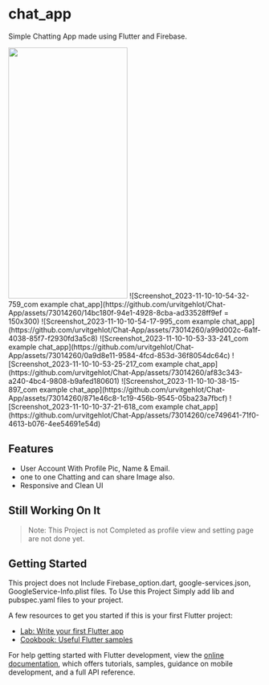 # chat_app

Simple Chatting App made using Flutter and Firebase.

<img src="https://github.com/urvitgehlot/Chat-App/assets/73014260/14bc180f-94e1-4928-8cba-ad33528ff9ef"  width="237" height="500"  >
![Screenshot_2023-11-10-10-54-32-759_com example chat_app](https://github.com/urvitgehlot/Chat-App/assets/73014260/14bc180f-94e1-4928-8cba-ad33528ff9ef = 150x300)
![Screenshot_2023-11-10-10-54-17-995_com example chat_app](https://github.com/urvitgehlot/Chat-App/assets/73014260/a99d002c-6a1f-4038-85f7-f2930fd3a5c8)
![Screenshot_2023-11-10-10-53-33-241_com example chat_app](https://github.com/urvitgehlot/Chat-App/assets/73014260/0a9d8e11-9584-4fcd-853d-36f8054dc64c)
![Screenshot_2023-11-10-10-53-25-217_com example chat_app](https://github.com/urvitgehlot/Chat-App/assets/73014260/af83c343-a240-4bc4-9808-b9afed180601)
![Screenshot_2023-11-10-10-38-15-897_com example chat_app](https://github.com/urvitgehlot/Chat-App/assets/73014260/871e46c8-1c19-456b-9545-05ba23a7fbcf)
![Screenshot_2023-11-10-10-37-21-618_com example chat_app](https://github.com/urvitgehlot/Chat-App/assets/73014260/ce749641-71f0-4613-b076-4ee54691e54d)


## Features
+ User Account With Profile Pic, Name & Email.
+ one to one Chatting and can share Image also.
+ Responsive and Clean UI

## Still Working On It
> Note: This Project is not Completed as profile view and setting page are not done yet.

## Getting Started

This project does not Include Firebase_option.dart, google-services.json, GoogleService-Info.plist files.
To Use this Project Simply add lib and pubspec.yaml files to your project. 



A few resources to get you started if this is your first Flutter project:

- [Lab: Write your first Flutter app](https://docs.flutter.dev/get-started/codelab)
- [Cookbook: Useful Flutter samples](https://docs.flutter.dev/cookbook)

For help getting started with Flutter development, view the
[online documentation](https://docs.flutter.dev/), which offers tutorials,
samples, guidance on mobile development, and a full API reference.

